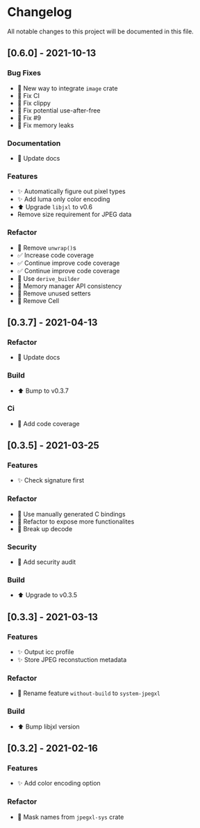 # Changelog
All notable changes to this project will be documented in this file.

## [0.6.0] - 2021-10-13

### Bug Fixes

- :art: New way to integrate `image` crate
- :green_heart: Fix CI
- :rotating_light: Fix clippy
- :bug: Fix potential use-after-free
- :bug: Fix #9
- :green_heart: Fix memory leaks

### Documentation

- :memo: Update docs

### Features

- :sparkles: Automatically figure out pixel types
- :sparkles: Add luma only color encoding
- :arrow_up: Upgrade `libjxl` to v0.6
- Remove size requirement for JPEG data

### Refactor

- :art: Remove `unwrap()`s
- :white_check_mark: Increase code coverage
- :white_check_mark: Continue improve code coverage
- :white_check_mark: Continue improve code coverage
- :art: Use `derive_builder`
- :art: Memory manager API consistency
- :art: Remove unused setters
- :art: Remove Cell

## [0.3.7] - 2021-04-13

### Refactor

- :memo: Update docs

### Build

- :arrow_up: Bump to v0.3.7

### Ci

- :construction_worker: Add code coverage

## [0.3.5] - 2021-03-25

### Features

- :sparkles: Check signature first

### Refactor

- :art: Use manually generated C bindings
- :art: Refactor to expose more functionalites
- :art: Break up decode

### Security

- :construction_worker: Add security audit

### Build

- :arrow_up: Upgrade to v0.3.5

## [0.3.3] - 2021-03-13

### Features

- :sparkles: Output icc profile
- :sparkles: Store JPEG reconstuction metadata

### Refactor

- :art: Rename feature `without-build` to `system-jpegxl`

### Build

- :arrow_up: Bump libjxl version

## [0.3.2] - 2021-02-16

### Features

- :sparkles: Add color encoding option

### Refactor

- :art: Mask names from `jpegxl-sys` crate

<!-- generated by git-cliff -->
